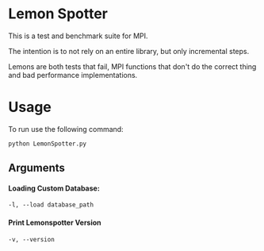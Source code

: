 # Lemon Spotter
This is a test and benchmark suite for MPI.

The intention is to not rely on an entire library, but only incremental steps.

Lemons are both tests that fail, MPI functions that don't do the correct thing and 
bad performance implementations.


# Usage 

To run use the following command: 
```
python LemonSpotter.py
```

## Arguments

#### Loading Custom Database:
```-l, --load database_path```

#### Print Lemonspotter Version
```-v, --version```


